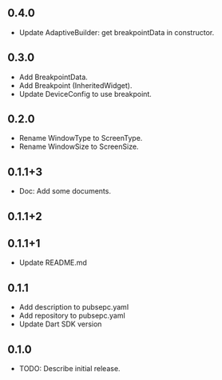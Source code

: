 ## 0.4.0

* Update AdaptiveBuilder: get breakpointData in constructor.

## 0.3.0

* Add BreakpointData.
* Add Breakpoint (InheritedWidget).
* Update DeviceConfig to use breakpoint.

## 0.2.0

* Rename WindowType to ScreenType.
* Rename WindowSize to ScreenSize.

## 0.1.1+3

* Doc: Add some documents.

## 0.1.1+2

## 0.1.1+1

* Update README.md

## 0.1.1

* Add description to pubsepc.yaml
* Add repository to pubsepc.yaml
* Update Dart SDK version 

## 0.1.0

* TODO: Describe initial release.

